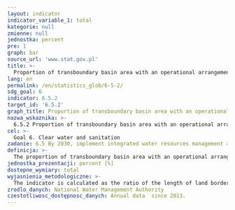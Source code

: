 ```yaml
---
layout: indicator
indicator_variable_1: total
kategorie: null
zmienne: null
jednostka: percent
pre: 1
graph: bar
source_url: 'www.stat.gov.pl'
title: >-
  Proportion of transboundary basin area with an operational arrangement for water cooperation
lang: en
permalink: /en/statistics_glob/6-5-2/
sdg_goal: 6
indicator: 6.5.2
target_id: '6.5.2'
graph_title: Proportion of transboundary basin area with an operational arrangement for water cooperation
nazwa_wskaznika: >-
  6.5.2 Proportion of transboundary basin area with an operational arrangement for water cooperation
cel: >-
  Goal 6. Clear water and sanitation
zadanie: 6.5 By 2030, implement integrated water resources management at all levels, including through transboundary cooperation as appropriate
definicja: >-
  The proportion of transboundary basin area with an operational arrangement for water cooperation.
jednostka_prezentacji: percent [%]
dostepne_wymiary: total
wyjasnienia_metodologiczne: >-
  The indicator is calculated as the ratio of the length of land border of Poland, with the effective bilateral and multilateral cooperation on transboundary waters, resulting from the fulfilment of international agreements and the total length of the land border of Poland, multiplied by 100.This ratio in subsequent years may change (increase) in connection with the planned establishment of cooperation with Belarus and Russia.
zrodlo_danych: National Water Management Authority
czestotliwosc_dostępnosc_danych: Annual data  since 2013.
---
```

